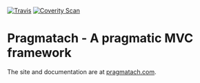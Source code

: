 [![Travis](https://travis-ci.org/teverett/Pragmatach.svg?branch=master)](https://travis-ci.org/search/pragmatach)
[![Coverity Scan](https://scan.coverity.com/projects/1641/badge.svg)](https://scan.coverity.com/projects/teverett-pragmatach)


Pragmatach - A pragmatic MVC framework
==========

The site and documentation are at [pragmatach.com](http://www.pragmatach.com/).
